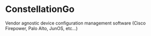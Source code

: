 # ConstellationGo
Vendor agnostic device configuration management software (Cisco Firepower, Palo Alto, JunOS, etc...)
